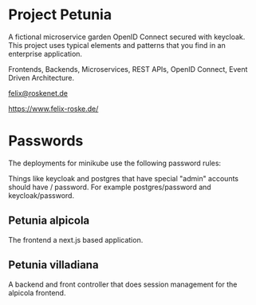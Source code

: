 # Project Petunia

A fictional microservice garden OpenID Connect secured with keycloak.
This project uses typical elements and patterns that you find in an enterprise application.

Frontends, Backends, Microservices, REST APIs, OpenID Connect, Event Driven Architecture.


felix@roskenet.de

https://www.felix-roske.de/

# Passwords 

The deployments for minikube use the following password rules:

Things like keycloak and postgres that have special "admin" accounts should have <servicename> / password. For example postgres/password and keycloak/password.

## Petunia alpicola

The frontend a next.js based application.

## Petunia villadiana

A backend and front controller that does session management for the alpicola frontend.

